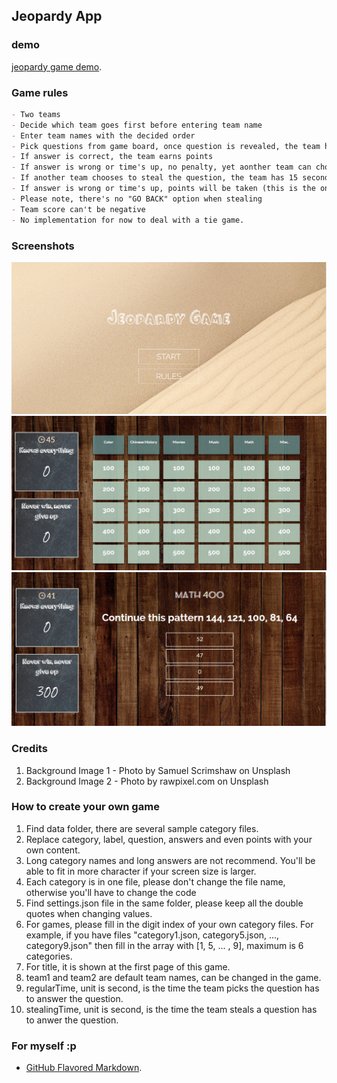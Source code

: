 ## Jeopardy App

### demo 
[jeopardy game demo](https://veecc.github.io/jeopardyApp/).

### Game rules
```markdown
- Two teams
- Decide which team goes first before entering team name
- Enter team names with the decided order
- Pick questions from game board, once question is revealed, the team has 45 seconds to answer
- If answer is correct, the team earns points
- If answer is wrong or time's up, no penalty, yet aonther team can choose to steal the question of pass
- If another team chooses to steal the question, the team has 15 seconds to answer the question
- If answer is wrong or time's up, points will be taken (this is the only scenerio that points will be taken)
- Please note, there's no "GO BACK" option when stealing
- Team score can't be negative
- No implementation for now to deal with a tie game. 
```

### Screenshots
![Home page](/assets/screenshots/home.PNG)
![gameboard](/assets/screenshots/gameboard.PNG)
![game](/assets/screenshots/game.PNG)

### Credits
1. Background Image 1 - Photo by Samuel Scrimshaw on Unsplash
2. Background Image 2 - Photo by rawpixel.com on Unsplash

### How to create your own game

1. Find data folder, there are several sample category files.
2. Replace category, label, question, answers and even points with your own content.
3. Long category names and long answers are not recommend. You'll be able to fit in more character if your screen size is larger. 
4. Each category is in one file, please don't change the file name, otherwise you'll have to change the code
5. Find settings.json file in the same folder, please keep all the double quotes when changing values. 
6. For games, please fill in the digit index of your own category files. For example, if you have files "category1.json, category5.json, ..., category9.json" then fill in the array with [1, 5, ... , 9], maximum is 6 categories.
7. For title, it is shown at the first page of this game. 
8. team1 and team2 are default team names, can be changed in the game.
9. regularTime, unit is second, is the time the team picks the question has to answer the question.
10. stealingTime, unit is second, is the time the team steals a question has to anwer the question.

### For myself :p
- [GitHub Flavored Markdown](https://guides.github.com/features/mastering-markdown/).